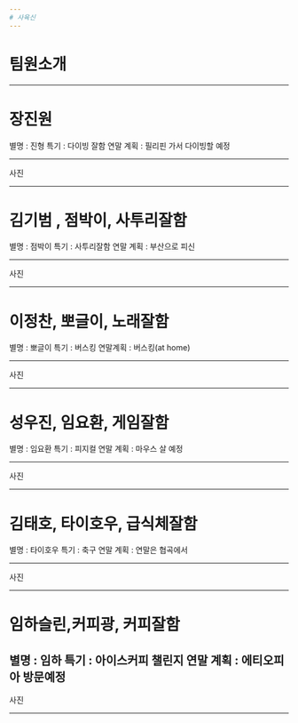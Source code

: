```yaml
---
# 사육신
---
```

# 팀원소개
---
# 장진원
별명 : 진형
특기 : 다이빙 잘함
연말 계획 : 필리핀 가서 다이빙할 예정

---
사진

---
# 김기범 , 점박이, 사투리잘함
별명 : 점박이
특기 : 사투리잘함
연말 계획 : 부산으로 피신

---
사진

---
# 이정찬, 뽀글이, 노래잘함
별명 : 뽀글이
특기 : 버스킹
연말계획 : 버스킹(at home)

---
사진

---
# 성우진, 임요환, 게임잘함
별명 : 임요환
특기 : 피지컬
연말 계획 : 마우스 살 예정

---
사진

---
# 김태호, 타이호우, 급식체잘함
별명 : 타이호우
특기 : 축구
연말 계획 : 연말은 협곡에서

---
사진

---
# 임하슬린,커피광, 커피잘함
별명 : 임하
특기 : 아이스커피 챌린지
연말 계획 : 에티오피아 방문예정
---
사진

---
